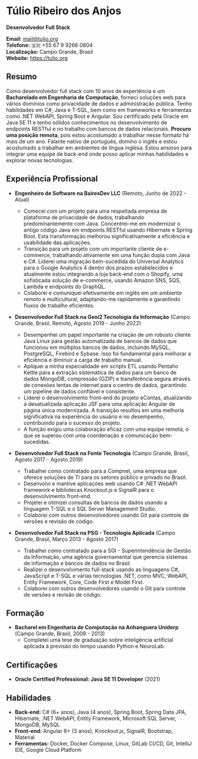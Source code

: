 # Túlio Ribeiro dos Anjos

**Desenvolvedor Full Stack**

**Email:** mail@tulio.org  
**Telefone:** 🇧🇷 +55 67 9 9266 0804  
**Localização:** Campo Grande, Brasil  
**Website:** https://tulio.org

## Resumo
Como desenvolvedor full stack com 10 anos de experiência e um **Bacharelado em Engenharia de Computação**, forneci soluções web para vários domínios como privacidade de dados e administração pública. Tenho habilidades em C#, Java e T-SQL, bem como em frameworks e ferramentas como .NET WebAPI, Spring Boot e Angular. Sou certificado pela Oracle em Java SE 11 e tenho sólidos conhecimentos no desenvolvimento de endpoints RESTful e no trabalho com bancos de dados relacionais. **Procuro uma posição remota**, pois estou acostumado a trabalhar nesse formato há mais de um ano. Falante nativo de português, domino o inglês e estou acostumado a trabalhar em ambientes de língua inglesa. Estou ansioso para integrar uma equipe de back-end onde posso aplicar minhas habilidades e explorar novas tecnologias.

## Experiência Profissional

- **Engenheiro de Software na BairesDev LLC** (Remoto, Junho de 2022 - Atual)
  - Comecei com um projeto para uma respeitada empresa de plataforma de privacidade de dados, trabalhando predominantemente com Java. Concentrei-me em modernizar o antigo código Java em endpoints RESTful usando Hibernate e Spring Boot. Esta transformação melhorou significativamente a eficiência e usabilidade das aplicações.
  - Transição para um projeto com um importante cliente de e-commerce, trabalhando ativamente em uma função dupla com Java e C#. Liderei uma migração bem-sucedida do Universal Analytics para o Google Analytics 4 dentro dos prazos estabelecidos e atualmente estou integrando a loja back-end com o Shopify, uma sofisticada solução de e-commerce, usando Amazon SNS, SQS, Lambda e endpoints do GraphQL.
  - Colaborei e comuniquei efetivamente em inglês em um ambiente remoto e multicultural, adaptando-me rapidamente e garantindo fluxos de trabalho eficientes.

- **Desenvolvedor Full Stack na Geoi2 Tecnologia da Informação** (Campo Grande, Brasil, Remoto, Agosto 2019 - Junho 2022)
   - Desempenhei um papel importante na criação de um robusto cliente Java Linux para gestão automatizada de bancos de dados que funcionou em múltiplos bancos de dados, incluindo MySQL, PostgreSQL, Firebird e Sybase. Isso foi fundamental para melhorar a eficiência e diminuir a carga de trabalho manual.
   - Apliquei a minha especialidade em scripts ETL usando Pentaho Kettle para a extração sistemática de dados para um banco de dados MongoDB, compressão (GZIP) e transferência segura através de conexões lentas de internet para o centro de dados, garantindo um pipeline de dados confiável e consistente.
   - Liderei o desenvolvimento front-end do projeto eContas, atualizando a desatualizada aplicação JSF para uma aplicação Angular de página única modernizada. A transição resultou em uma melhoria significativa na experiência do usuário e no desempenho, contribuindo para o sucesso do projeto.
   - A função exigiu uma colaboração eficaz com uma equipe remota, o que se superou com uma coordenação e comunicação bem-sucedidas.

- **Desenvolvedor Full Stack na Fonte Tecnologia** (Campo Grande, Brasil, Agosto 2017 - Agosto 2019)
  - Trabalhei como contratado para a Compnet, uma empresa que oferece soluções de TI para os setores público e privado no Brasil.
  - Desenvolvi e mantive aplicações web usando C# .NET WebAPI framework e bibliotecas Knockout.js e SignalR para o desenvolvimento front-end.
  - Projetei e otimizei consultas de bancos de dados usando a linguagem T-SQL e o SQL Server Management Studio.
  - Colaborei com outros desenvolvedores usando Git para controle de versões e revisão de código.

- **Desenvolvedor Full Stack na PSG - Tecnologia Aplicada** (Campo Grande, Brasil, Março 2013 - Agosto 2017)
  - Trabalhei como contratado para a SGI - Superintendência de Gestão da Informação, uma agência governamental que gerencia sistemas de informação e bancos de dados no Brasil.
  - Realizei o desenvolvimento full-stack usando as linguagens C#, JavaScript e T-SQL e várias tecnologias .NET, como MVC, WebAPI, Entity Framework, Core, Code First e Model First.
  - Colaborei com outros desenvolvedores usando o Git para controle de versões e revisão de código.

## Formação

- **Bacharel em Engenharia de Computação na Anhanguera Uniderp** (Campo Grande, Brasil, 2009 - 2013)
  - Completei uma tese de graduação sobre inteligência artificial aplicada à previsão do tempo usando Python e NeuroLab.

## Certificações

- **Oracle Certified Professional: Java SE 11 Developer** (2021)

## Habilidades

- **Back-end:** C# (6+ anos), Java (4 anos), Spring Boot, Spring Data JPA, Hibernate, .NET WebAPI, Entity Framework, Microsoft SQL Server, MongoDB, MySQL
- **Front-end:** Angular 8+ (3 anos), Knockout.js, SignalR, Bootstrap, Material
- **Ferramentas:** Docker, Docker Compose, Linux, GitLab CI/CD, Git, IntelliJ IDE, Google Cloud Platform
